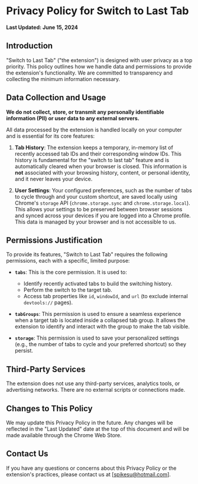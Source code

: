 # Privacy Policy for Switch to Last Tab

**Last Updated: June 15, 2024**

## Introduction
"Switch to Last Tab" ("the extension") is designed with user privacy as a top priority. This policy outlines how we handle data and permissions to provide the extension's functionality. We are committed to transparency and collecting the minimum information necessary.

## Data Collection and Usage
**We do not collect, store, or transmit any personally identifiable information (PII) or user data to any external servers.**

All data processed by the extension is handled locally on your computer and is essential for its core features:

1.  **Tab History**: The extension keeps a temporary, in-memory list of recently accessed tab IDs and their corresponding window IDs. This history is fundamental for the "switch to last tab" feature and is automatically cleared when your browser is closed. This information is **not** associated with your browsing history, content, or personal identity, and it never leaves your device.

2.  **User Settings**: Your configured preferences, such as the number of tabs to cycle through and your custom shortcut, are saved locally using Chrome's `storage` API (`chrome.storage.sync` and `chrome.storage.local`). This allows your settings to be preserved between browser sessions and synced across your devices if you are logged into a Chrome profile. This data is managed by your browser and is not accessible to us.

## Permissions Justification
To provide its features, "Switch to Last Tab" requires the following permissions, each with a specific, limited purpose:

-   **`tabs`**: This is the core permission. It is used to:
    -   Identify recently activated tabs to build the switching history.
    -   Perform the switch to the target tab.
    -   Access tab properties like `id`, `windowId`, and `url` (to exclude internal `devtools://` pages).

-   **`tabGroups`**: This permission is used to ensure a seamless experience when a target tab is located inside a collapsed tab group. It allows the extension to identify and interact with the group to make the tab visible.

-   **`storage`**: This permission is used to save your personalized settings (e.g., the number of tabs to cycle and your preferred shortcut) so they persist.

## Third-Party Services
The extension does not use any third-party services, analytics tools, or advertising networks. There are no external scripts or connections made.

## Changes to This Policy
We may update this Privacy Policy in the future. Any changes will be reflected in the "Last Updated" date at the top of this document and will be made available through the Chrome Web Store.

## Contact Us
If you have any questions or concerns about this Privacy Policy or the extension's practices, please contact us at [spikesu@hotmail.com].